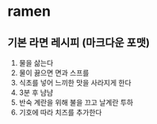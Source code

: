 # ramen
## 기본 라면 레시피 (마크다운 포맷)
1. 물을 삶는다
1. 물이 끓으면 면과 스프를
1. 식초를 넣어 느끼한 맛을 사라지게 한다
1. 3분 후 냠냠
1. 반숙 계란을 위해 불을 끄고 날계란 투하
1. 기호에 따라 치즈를 추가한다
